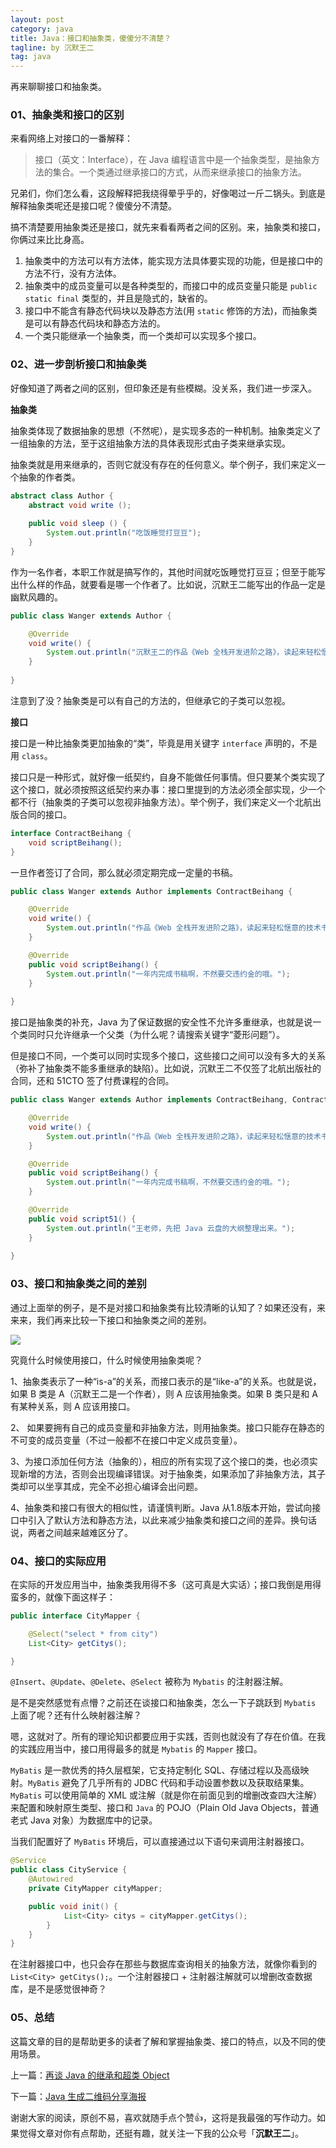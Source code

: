 ```yaml
---
layout: post
category: java
title: Java：接口和抽象类，傻傻分不清楚？
tagline: by 沉默王二
tag: java
---
```


再来聊聊接口和抽象类。

<!--more-->

### 01、抽象类和接口的区别

来看网络上对接口的一番解释：

>接口（英文：Interface），在 Java 编程语言中是一个抽象类型，是抽象方法的集合。一个类通过继承接口的方式，从而来继承接口的抽象方法。

兄弟们，你们怎么看，这段解释把我绕得晕乎乎的，好像喝过一斤二锅头。到底是解释抽象类呢还是接口呢？傻傻分不清楚。

搞不清楚要用抽象类还是接口，就先来看看两者之间的区别。来，抽象类和接口，你俩过来比比身高。

1. 抽象类中的方法可以有方法体，能实现方法具体要实现的功能，但是接口中的方法不行，没有方法体。
2. 抽象类中的成员变量可以是各种类型的，而接口中的成员变量只能是 `public static final` 类型的，并且是隐式的，缺省的。
3. 接口中不能含有静态代码块以及静态方法(用 `static` 修饰的方法)，而抽象类是可以有静态代码块和静态方法的。
4. 一个类只能继承一个抽象类，而一个类却可以实现多个接口。

### 02、进一步剖析接口和抽象类

好像知道了两者之间的区别，但印象还是有些模糊。没关系，我们进一步深入。

**抽象类**

抽象类体现了数据抽象的思想（不然呢），是实现多态的一种机制。抽象类定义了一组抽象的方法，至于这组抽象方法的具体表现形式由子类来继承实现。

抽象类就是用来继承的，否则它就没有存在的任何意义。举个例子，我们来定义一个抽象的作者类。

```java
abstract class Author {
	abstract void write ();
	
	public void sleep () {
		System.out.println("吃饭睡觉打豆豆");
	}
}
```

作为一名作者，本职工作就是搞写作的，其他时间就吃饭睡觉打豆豆；但至于能写出什么样的作品，就要看是哪一个作者了。比如说，沉默王二能写出的作品一定是幽默风趣的。

```java
public class Wanger extends Author {

	@Override
	void write() {
		System.out.println("沉默王二的作品《Web 全栈开发进阶之路》，读起来轻松惬意");
	}
	
}
```

注意到了没？抽象类是可以有自己的方法的，但继承它的子类可以忽视。

**接口**

接口是一种比抽象类更加抽象的“类”，毕竟是用关键字 `interface` 声明的，不是用 `class`。

接口只是一种形式，就好像一纸契约，自身不能做任何事情。但只要某个类实现了这个接口，就必须按照这纸契约来办事：接口里提到的方法必须全部实现，少一个都不行（抽象类的子类可以忽视非抽象方法）。举个例子，我们来定义一个北航出版合同的接口。

```java
interface ContractBeihang {
	void scriptBeihang();
}
```

一旦作者签订了合同，那么就必须定期完成一定量的书稿。

```java
public class Wanger extends Author implements ContractBeihang {

	@Override
	void write() {
		System.out.println("作品《Web 全栈开发进阶之路》，读起来轻松惬意的技术书");
	}

	@Override
	public void scriptBeihang() {
		System.out.println("一年内完成书稿啊，不然要交违约金的哦。");
	}
	
}
```

接口是抽象类的补充，Java 为了保证数据的安全性不允许多重继承，也就是说一个类同时只允许继承一个父类（为什么呢？请搜索关键字“菱形问题”）。

但是接口不同，一个类可以同时实现多个接口，这些接口之间可以没有多大的关系（弥补了抽象类不能多重继承的缺陷）。比如说，沉默王二不仅签了北航出版社的合同，还和 51CTO 签了付费课程的合同。

```java
public class Wanger extends Author implements ContractBeihang, Contract51 {

	@Override
	void write() {
		System.out.println("作品《Web 全栈开发进阶之路》，读起来轻松惬意的技术书");
	}

	@Override
	public void scriptBeihang() {
		System.out.println("一年内完成书稿啊，不然要交违约金的哦。");
	}

	@Override
	public void script51() {
		System.out.println("王老师，先把 Java 云盘的大纲整理出来。");
	}
	
}
```

### 03、接口和抽象类之间的差别

通过上面举的例子，是不是对接口和抽象类有比较清晰的认知了？如果还没有，来来来，我们再来比较一下接口和抽象类之间的差别。

![](http://www.itwanger.com/assets/images/2019/11/java-interface-abstract-1.png)

究竟什么时候使用接口，什么时候使用抽象类呢？

1、抽象类表示了一种“is-a”的关系，而接口表示的是“like-a”的关系。也就是说，如果 B 类是 A（沉默王二是一个作者），则 A 应该用抽象类。如果 B 类只是和 A 有某种关系，则 A 应该用接口。

2、 如果要拥有自己的成员变量和非抽象方法，则用抽象类。接口只能存在静态的不可变的成员变量（不过一般都不在接口中定义成员变量）。

3、为接口添加任何方法（抽象的），相应的所有实现了这个接口的类，也必须实现新增的方法，否则会出现编译错误。对于抽象类，如果添加了非抽象方法，其子类却可以坐享其成，完全不必担心编译会出问题。

4、抽象类和接口有很大的相似性，请谨慎判断。Java 从1.8版本开始，尝试向接口中引入了默认方法和静态方法，以此来减少抽象类和接口之间的差异。换句话说，两者之间越来越难区分了。

### 04、接口的实际应用

在实际的开发应用当中，抽象类我用得不多（这可真是大实话）；接口我倒是用得蛮多的，就像下面这样子：

```java
public interface CityMapper {

	@Select("select * from city")
	List<City> getCitys();

}
```


`@Insert`、`@Update`、`@Delete`、`@Select` 被称为 `Mybatis` 的注射器注解。

是不是突然感觉有点懵？之前还在谈接口和抽象类，怎么一下子跳跃到 `Mybatis` 上面了呢？还有什么映射器注解？

嗯，这就对了。所有的理论知识都要应用于实践，否则也就没有了存在价值。在我的实践应用当中，接口用得最多的就是 `Mybatis` 的 `Mapper` 接口。

`MyBatis` 是一款优秀的持久层框架，它支持定制化 SQL、存储过程以及高级映射。`MyBatis` 避免了几乎所有的 JDBC 代码和手动设置参数以及获取结果集。`MyBatis` 可以使用简单的 XML 或注解（就是你在前面见到的增删改查四大注解）来配置和映射原生类型、接口和 `Java` 的 POJO（Plain Old Java Objects，普通老式 Java 对象）为数据库中的记录。

当我们配置好了 `MyBatis` 环境后，可以直接通过以下语句来调用注射器接口。

```java
@Service
public class CityService {
	@Autowired
	private CityMapper cityMapper;

	public void init() {
			List<City> citys = cityMapper.getCitys();
		}
	}
}
```

在注射器接口中，也只会存在那些与数据库查询相关的抽象方法，就像你看到的 `List<City> getCitys();`。一个注射器接口 + 注射器注解就可以增删改查数据库，是不是感觉很神奇？

### 05、总结

这篇文章的目的是帮助更多的读者了解和掌握抽象类、接口的特点，以及不同的使用场景。

上一篇：[再谈 Java 的继承和超类 Object](http://www.itwanger.com/java/2019/11/14/java-extends.html)

下一篇：[Java 生成二维码分享海报](http://www.itwanger.com/java/2019/11/14/java-qrcode-poster.html)


谢谢大家的阅读，原创不易，喜欢就随手点个赞👍，这将是我最强的写作动力。如果觉得文章对你有点帮助，还挺有趣，就关注一下我的公众号「**沉默王二**」。